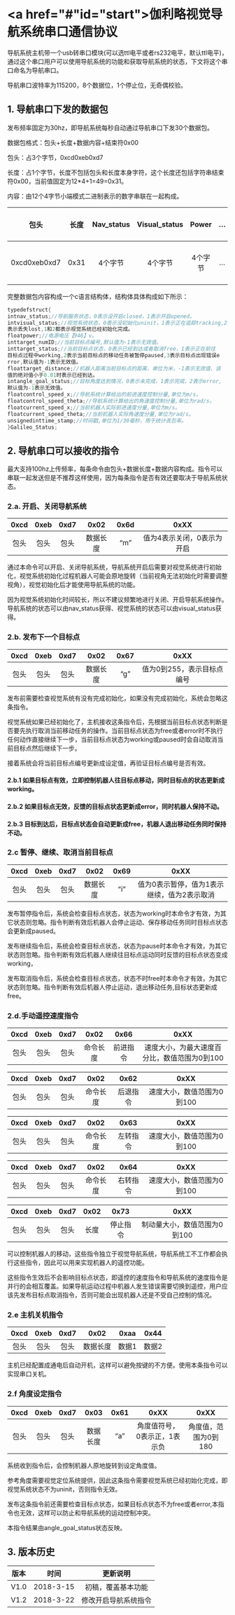 # <a href="#"id="start"></a>伽利略视觉导航系统串口通信协议

导航系统主机带一个usb转串口模块(可以选ttl电平或者rs232电平，默认ttl电平)，通过这个串口用户可以使用导航系统的功能和获取导航系统的状态，下文将这个串口命名为导航串口。

导航串口波特率为115200，8个数据位，1个停止位，无奇偶校验。

## <a href="#" id="send"></a>1. 导航串口下发的数据包

发布频率固定为30hz，即导航系统每秒自动通过导航串口下发30个数据包。

数据包格式：包头+长度+数据内容+结束符0x00

包头：占3个字节，0xcd0xeb0xd7

长度：占1个字节，长度不包括包头和长度本身字符，这个长度还包括字符串结束符0x00，当前值固定为12*4+1=49=0x31。

内容：由12个4字节小端模式二进制表示的数字串联在一起构成。

|包头|长度|Nav_status|Visual_status|Power|…|数据n|…|Time_stamp|结束符|
|:--:|:--:|:--:|:--:|:--:|:--:|:--:|:--:|:--:|:--:|
|0xcd0xeb0xd7|0x31|4个字节|4个字节|4个字节|…|4个字节|…|4个字节|0x00|

完整数据包内容构成一个c语言结构体，结构体具体构成如下所示：

```cpp
typedefstruct{
intnav_status;//导航服务状态，0表示没开启closed，1表示开启opened。
intvisual_status;//视觉系统状态，0表示没初始化uninit，1表示正在追踪tracking,2
表示丢失lost,1和2都表示视觉系统已经初始化完成。
floatpower;//电源电压【946】v。
inttarget_numID;//当前目标点编号,默认值为-1表示无效值。
inttarget_status;//当前目标点状态，0表示已经到达或者取消free，1表示正在前往
目标点过程中working,2表示当前目标点的移动任务被暂停paused,3表示目标点出现错误e
rror,默认值为-1表示无效值。
floattarget_distance;//机器人距离当前目标点的距离，单位为米，-1表示无效值，该
值的绝对值小于0.01时表示已经到达。
intangle_goal_status;//目标角度达到情况，0表示未完成，1表示完成，2表示error,
默认值为-1表示无效值。
floatcontrol_speed_x;//导航系统计算给出的前进速度控制分量,单位为m/s。
floatcontrol_speed_theta;//导航系统计算给出的角速度控制分量,单位为rad/s。
floatcurrent_speed_x;//当前机器人实际前进速度分量,单位为m/s。
floatcurrent_speed_theta;//当前机器人实际角速度分量,单位为rad/s。
unsignedinttime_stamp;//时间戳,单位为1/30毫秒，用于统计丢包率。
}Galileo_Status;
```


## <a href="#" id="receive"></a>2. 导航串口可以接收的指令

最大支持100hz上传频率，每条命令由包头+数据长度+数据内容构成。指令可以
串联一起发送但是不推荐这样使用，因为每条指令是否有效还要取决于导航系统状态。

### 2.a. 开启、关闭导航系统

|0xcd|0xeb|0xd7|0x02|0x6d|0xXX|
|:--:|:--:|:--:|:--:|:--:|:--:|
|包头|包头|包头|数据长度|“m”|值为4表示关闭，0表示为开启|

通过本命令可以开启、关闭导航系统，导航系统开启后需要对视觉系统进行初始化，视觉系统初始化过程机器人可能会原地旋转（当前视角无法初始化时需要调整视角），视觉初始化后才能使用导航系统的功能。

因为视觉系统初始化时间较长，所以不建议频繁地进行关闭、开启导航系统操作。导航系统的状态可以由nav_status获得、视觉系统的状态可以由visual_status获得。

### 2.b. 发布下一个目标点

|0xcd|0xeb|0xd7|0x02|0x67|0xXX|
|:--:|:--:|:--:|:--:|:--:|:--:|
|包头|包头|包头|数据长度|“g”|值为0到255，表示目标点编号|

发布前需要检查视觉系统有没有完成初始化，如果没有完成初始化，系统会忽略这条指令。

视觉系统如果已经初始化了，主机接收这条指令后，先根据当前目标点状态判断是否要先执行取消当前移动任务的操作。当前目标点状态为free或者error时不执行任何动作直接继续下一步，当前目标点状态为working或paused时会自动取消当前目标点然后继续下一步。

接着系统会将当前目标点编号更新成设定值，再验证目标点编号是否有效。

#### 2.b.1 如果目标点有效，立即控制机器人往目标点移动，同时目标点的状态更新成working。

#### 2.b.2 如果目标点无效，反馈的目标点状态更新成error，同时机器人保持不动。

#### 2.b.3 目标到达后，目标点状态会自动更新成free，机器人退出移动任务同时保持不动。

### 2.c 暂停、继续、取消当前目标点

|0xcd|0xeb|0xd7|0x02|0x69|0xXX|
|:--:|:--:|:--:|:--:|:--:|:--:|
|包头|包头|包头|数据长度|“i”|值为0表示暂停，值为1表示继续，值为2表示取消|

发布暂停指令后，系统会检查目标点状态，状态为working时本命令才有效，为其它状态则忽略。指令判断有效后机器人会停止运动、保存移动任务同时目标点状态会更新成paused。

发布继续指令后，系统会检查目标点状态，状态为pause时本命令才有效，为其它状态则忽略。指令判断有效后机器人继续往目标点运动同时反馈的目标点状态变成working，

发布取消指令后，系统会检查目标点状态，状态不时free时本命令才有效，为其它状态则忽略。指令判断有效后机器人停止运动，退出移动任务,目标状态更新成free。

### 2.d.手动遥控速度指令

|0xcd|0xeb|0xd7|0x02|0x66|0xXX|
|:--:|:--:|:--:|:--:|:--:|:--:|
|包头|包头|包头|命令长度|前进指令|速度大小，为最大速度百分比，数值范围为0到100|

|0xcd|0xeb|0xd7|0x02|0x62|0xXX|
|:--:|:--:|:--:|:--:|:--:|:--:|
|包头|包头|包头|命令长度|后退指令|速度大小，数值范围为0到100|

|0xcd|0xeb|0xd7|0x02|0x63|0xXX|
|:--:|:--:|:--:|:--:|:--:|:--:|
|包头|包头|包头|命令长度|左转指令|速度大小，数值范围为0到100|

|0xcd|0xeb|0xd7|0x02|0x64|0xXX|
|:--:|:--:|:--:|:--:|:--:|:--:|
|包头|包头|包头|命令长度|右转指令|速度大小，数值范围为0到100|

|0xcd|0xeb|0xd7|0x02|0x73|0xXX|
|:--:|:--:|:--:|:--:|:--:|:--:|
|包头|包头|包头|长度|停止指令|制动量大小，数值范围为0到100|

可以控制机器人的移动，这些指令独立于视觉导航系统，导航系统工不工作都会执行这些指令，因此可以用来实现机器人的遥控功能。

这些指令生效后不会影响目标点状态，即遥控的速度指令和导航系统的速度指令是并行的会相互覆盖。如果导航运动过程中机器人发生错误需要切换到遥控，用户应该先发布目标点取消指令，否则可能会出现机器人还是不受自己控制的情况。

### 2.e 主机关机指令

|0xcd|0xeb|0xd7|0x02|0xaa|0x44|
|:--:|:--:|:--:|:--:|:--:|:--:|
|包头|包头|包头|数据长度|数据1|数据2|

主机已经配置成通电后自动开机，这样可以避免按键的不方便。使用本条指令可以实现串口关机。

### 2.f 角度设定指令

|0xcd|0xeb|0xd7|0x03|0x61|0xXX|0xXX|
|:--:|:--:|:--:|:--:|:--:|:--:|:--:|
|包头|包头|包头|数据长度|“a”|角度值符号，0表示正，1表示负|角度值，范围为0到180|

系统收到指令后，会控制机器人原地旋转到设定角度值。

参考角度需要视觉定位系统提供，因此这条指令需要视觉系统已经初始化完成，即视觉系统状态不为uninit，否则指令无效。

发布这条指令前还需要检查目标点状态，如果目标点状态不为free或者error,本指令也无效，这样可以防止和导航系统的运动控制冲突。

本指令结果由angle_goal_status状态反映。

## <a href="#" id="history"></a>3. 版本历史

|版本|时间|更新说明|
|:--:|:--:|:--:|
|V1.0|2018-3-15|初稿，覆盖基本功能|
|V1.2|2018-3-22|修改开启导航系统指令|
